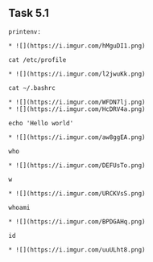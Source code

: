 ## Task 5.1

``
printenv:
``

	* ![](https://i.imgur.com/hMguDI1.png)

```
cat /etc/profile
```
	* ![](https://i.imgur.com/l2jwuKk.png)

```
cat ~/.bashrc
```
	* ![](https://i.imgur.com/WFDN7lj.png)
	* ![](https://i.imgur.com/HcDRV4a.png)
```
echo 'Hello world'
```
	* ![](https://i.imgur.com/aw8ggEA.png)
```
who
```
	* ![](https://i.imgur.com/DEFUsTo.png)
```
w
```
	* ![](https://i.imgur.com/URCKVsS.png)
```
whoami
```
	* ![](https://i.imgur.com/BPDGAHq.png)
```
id
```
	* ![](https://i.imgur.com/uuULht8.png)
